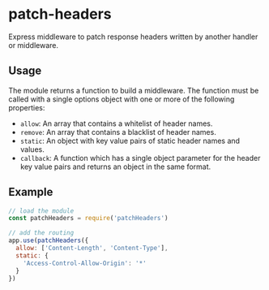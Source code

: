 # patch-headers

Express middleware to patch response headers written by another handler or middleware.

## Usage

The module returns a function to build a middleware.
The function must be called with a single options object with one or more of the following properties:

- `allow`: An array that contains a whitelist of header names.
- `remove`: An array that contains a blacklist of header names.
- `static`: An object with key value pairs of static header names and values.
- `callback`: A function which has a single object parameter for the header key value pairs and returns an object in the same format.

## Example

```js
// load the module
const patchHeaders = require('patchHeaders')

// add the routing
app.use(patchHeaders({
  allow: ['Content-Length', 'Content-Type'],
  static: {
    'Access-Control-Allow-Origin': '*'
  }
})
```
